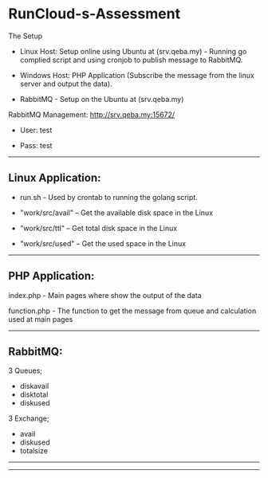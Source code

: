 # RunCloud-s-Assessment


The Setup

- Linux Host: Setup online using Ubuntu at (srv.qeba.my) - Running go complied script and using cronjob to publish message to RabbitMQ.

- Windows Host: PHP Application (Subscribe the message from the linux server and output the data).

- RabbitMQ - Setup on the Ubuntu at (srv.qeba.my)



RabbitMQ Management:
http://srv.qeba.my:15672/

 * User: test
 
 * Pass: test

-----------------------------------------------------------
 Linux Application:
-----------------------------------------------------------
* run.sh - Used by crontab to running the golang script.

* "work/src/avail" – Get the available disk space in the Linux

* "work/src/ttl" – Get total disk space in the Linux

* "work/src/used" – Get the used space in the Linux


-----------------------------------------------------------
PHP Application:
-----------------------------------------------------------
index.php - Main pages where show the output of the data


function.php - The function to get the message from queue and calculation used at main pages

-----------------------------------------------------------
RabbitMQ:
-----------------------------------------------------------
3 Queues;
- diskavail
- disktotal
- diskused

3 Exchange;
- avail
- diskused
- totalsize

-----------------------------------------------------------
-----------------------------------------------------------

